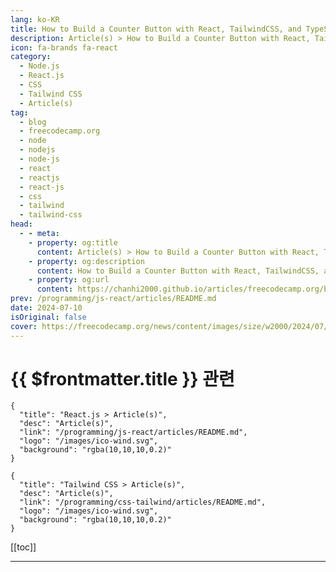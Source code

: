 ```yaml
---
lang: ko-KR
title: How to Build a Counter Button with React, TailwindCSS, and TypeScript
description: Article(s) > How to Build a Counter Button with React, TailwindCSS, and TypeScript
icon: fa-brands fa-react
category: 
  - Node.js
  - React.js
  - CSS
  - Tailwind CSS
  - Article(s)
tag: 
  - blog
  - freecodecamp.org
  - node
  - nodejs
  - node-js
  - react
  - reactjs
  - react-js
  - css
  - tailwind
  - tailwind-css
head:
  - - meta:
    - property: og:title
      content: Article(s) > How to Build a Counter Button with React, TailwindCSS, and TypeScript
    - property: og:description
      content: How to Build a Counter Button with React, TailwindCSS, and TypeScript
    - property: og:url
      content: https://chanhi2000.github.io/articles/freecodecamp.org/build-a-counter-button-with-react.html
prev: /programming/js-react/articles/README.md
date: 2024-07-10
isOriginal: false
cover: https://freecodecamp.org/news/content/images/size/w2000/2024/07/Build-a-counter-button-with-React-6-.png
---
```


# {{ $frontmatter.title }} 관련

```component VPCard
{
  "title": "React.js > Article(s)",
  "desc": "Article(s)",
  "link": "/programming/js-react/articles/README.md",
  "logo": "/images/ico-wind.svg",
  "background": "rgba(10,10,10,0.2)"
}
```

```component VPCard
{
  "title": "Tailwind CSS > Article(s)",
  "desc": "Article(s)",
  "link": "/programming/css-tailwind/articles/README.md",
  "logo": "/images/ico-wind.svg",
  "background": "rgba(10,10,10,0.2)"
}
```

[[toc]]

---

<SiteInfo
  name="How to Build a Counter Button with React, TailwindCSS, and TypeScript"
  desc="How can you keep track of the number of times a user clicks a button? How are the hearts on Instagram or the likes on Facebook counted?  In this tutorial, we will build a button that tracks the number of times a button has been clicked. Along the way..."
  url="https://freecodecamp.org/news/build-a-counter-button-with-react/"
  logo="https://cdn.freecodecamp.org/universal/favicons/favicon.ico"
  preview="https://freecodecamp.org/news/content/images/size/w2000/2024/07/Build-a-counter-button-with-React-6-.png"/>


